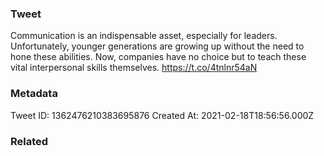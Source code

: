### Tweet
Communication is an indispensable asset, especially for leaders. Unfortunately, younger generations are growing up without the need to hone these abilities. Now, companies have no choice but to teach these vital interpersonal skills themselves. https://t.co/4tnlnr54aN

### Metadata
Tweet ID: 1362476210383695876
Created At: 2021-02-18T18:56:56.000Z

### Related

